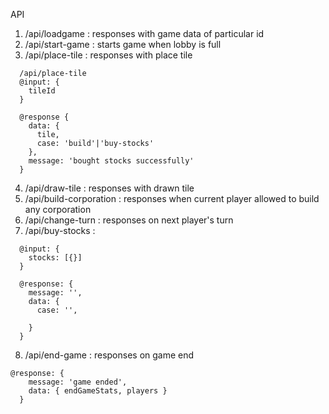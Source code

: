 API

1. /api/loadgame : responses with game data of particular id
2. /api/start-game : starts game when lobby is full
3. /api/place-tile : responses with place tile

```
  /api/place-tile
  @input: {
    tileId
  }

  @response {
    data: {
      tile,
      case: 'build'|'buy-stocks'
    },
    message: 'bought stocks successfully'
  }
```
4. /api/draw-tile : responses with drawn tile
5. /api/build-corporation : responses when current player allowed to build any corporation
6. /api/change-turn : responses on next player's turn 
7. /api/buy-stocks : 

```
  @input: {
    stocks: [{}]
  }

  @response: {
    message: '',
    data: {
      case: '',

    }
  }
```
8. /api/end-game : responses on game end

```
@response: {
    message: 'game ended',
    data: { endGameStats, players }
  }